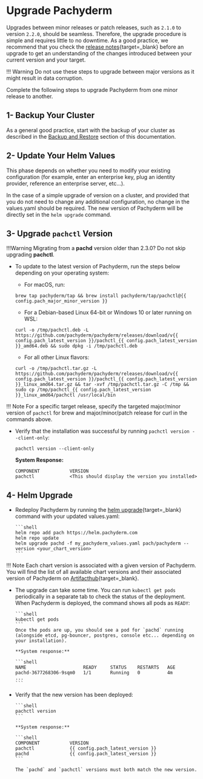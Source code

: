 # Upgrade Pachyderm

Upgrades between minor releases or patch releases, such as `2.1.0` to version `2.2.0`,
should be seamless.
Therefore, the upgrade procedure is simple and requires little to no downtime.
As a good practice, we recommend that you check the [release notes](https://github.com/pachyderm/pachyderm/blob/master/CHANGELOG.md){target=_blank} before an upgrade to get an understanding of the changes introduced between your current version and your target. 

!!! Warning 
       Do not use these steps to upgrade between major versions as it might result in data corruption.

Complete the following steps to upgrade Pachyderm from one minor release to another.
## 1- Backup Your Cluster

As a general good practice, start with the backup of your cluster as described in the [Backup and Restore](../backup-restore/)
section of this documentation.

## 2- Update Your Helm Values

This phase depends on whether you need to modify your existing configuration (for example, enter an enterprise key, plug an identity provider, reference an enterprise server, etc...).

In the case of a simple upgrade of version on a cluster, and provided that you do not need to change any additional configuration, no change in the values.yaml should be required. The new version of Pachyderm will be directly set in the `helm upgrade` command.

## 3- Upgrade `pachctl` Version

!!!Warning 
       Migrating from a **pachd** version older than 2.3.0? Do not skip upgrading **pachctl**.
 
 - To update to the latest version of Pachyderm, run the steps below depending on your operating system:
  
      * For macOS, run:  
  
      ```shell  
      brew tap pachyderm/tap && brew install pachyderm/tap/pachctl@{{ config.pach_major_minor_version }}  
      ```  
  
      * For a Debian-based Linux 64-bit or Windows 10 or later running on  
      WSL:  
  
      ```shell  
      curl -o /tmp/pachctl.deb -L https://github.com/pachyderm/pachyderm/releases/download/v{{ config.pach_latest_version }}/pachctl_{{ config.pach_latest_version }}_amd64.deb && sudo dpkg -i /tmp/pachctl.deb  
      ```  
  
      * For all other Linux flavors:  
  
      ```shell  
      curl -o /tmp/pachctl.tar.gz -L https://github.com/pachyderm/pachyderm/releases/download/v{{ config.pach_latest_version }}/pachctl_{{ config.pach_latest_version }}_linux_amd64.tar.gz && tar -xvf /tmp/pachctl.tar.gz -C /tmp && sudo cp /tmp/pachctl_{{ config.pach_latest_version }}_linux_amd64/pachctl /usr/local/bin  
      ```  

!!! Note
      For a specific target release, specify the targeted major/minor version of `pachctl` for brew and major/minor/patch release for curl in the commands above.


 - Verify that the installation was successful by running `pachctl version --client-only`:  
  
      ```shell  
      pachctl version --client-only  
      ```  
  
      **System Response:**  
  
      ```shell  
      COMPONENT           VERSION  
      pachctl             <This should display the version you installed>  
      ```  

## 4- Helm Upgrade

- Redeploy Pachyderm by running the [helm upgrade](https://helm.sh/docs/helm/helm_upgrade/){target=_blank} command with your updated values.yaml:

      ```shell
      helm repo add pach https://helm.pachyderm.com
      helm repo update
      helm upgrade pachd -f my_pachyderm_values.yaml pach/pachyderm --version <your_chart_version>
      ```

!!! Note 
      Each chart version is associated with a given version of Pachyderm. You will find the list of all available chart versions and their associated version of Pachyderm on [Artifacthub](https://artifacthub.io/packages/helm/pachyderm/pachyderm){target=_blank}.

- The upgrade can take some time. You can run `kubectl get pods` periodically in a separate tab to check the status of the deployment. When Pachyderm is deployed, the command shows all pods as `READY`:

      ```shell
      kubectl get pods
      ```
      Once the pods are up, you should see a pod for `pachd` running 
      (alongside etcd, pg-bouncer, postgres, console etc... depending on your installation). 

      **System response:**

      ```shell
      NAME                     READY     STATUS    RESTARTS   AGE
      pachd-3677268306-9sqm0   1/1       Running   0          4m
      ...
      ```

- Verify that the new version has been deployed:

      ```shell
      pachctl version
      ```

      **System response:**

      ```shell
      COMPONENT           VERSION
      pachctl             {{ config.pach_latest_version }}
      pachd               {{ config.pach_latest_version }}
      ```

      The `pachd` and `pachctl` versions must both match the new version.

